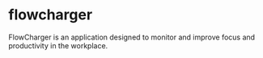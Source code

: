 # flowcharger
FlowCharger is an application designed to monitor and improve focus and productivity in the workplace.
